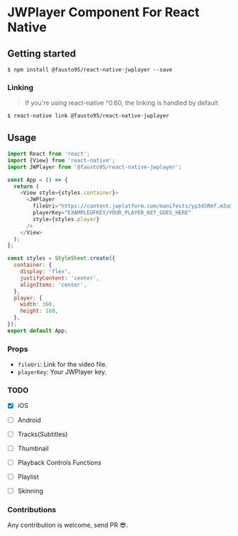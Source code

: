
# JWPlayer Component For React Native

## Getting started

`$ npm install @fausto95/react-native-jwplayer --save`

### Linking

> If you're using react-native ^0.60, the linking is handled by default

`$ react-native link @fausto95/react-native-jwplayer`


## Usage
```javascript
import React from 'react';
import {View} from 'react-native';
import JWPlayer from '@fausto95/react-native-jwplayer';

const App = () => {
  return (
    <View style={styles.container}>
      <JWPlayer
        fileUri="https://content.jwplatform.com/manifests/yp34SRmf.m3u8"
        playerKey="EXAMPLEOFKEY/YOUR_PLAYER_KEY_GOES_HERE"
        style={styles.player}
      />
    </View>
  );
};

const styles = StyleSheet.create({
  container: {
    display: 'flex',
    justifyContent: 'center',
    alignItems: 'center',
  },
  player: {
    width: 360,
    height: 180,
  },
});
export default App;
```

### Props
  - `fileUri`: Link for the video file.
  - `playerKey`: Your JWPlayer key.


### TODO

- [x] iOS

- [ ] Android

- [ ] Tracks(Subtitles)

- [ ] Thumbnail

- [ ] Playback Controls Functions

- [ ] Playlist

- [ ] Skinning


### Contributions

Any contribution is welcome, send PR 😎.
